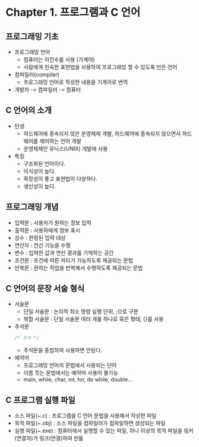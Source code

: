 # Chapter 1. 프로그램과 C 언어

## 프로그래밍 기초
- 프로그래밍 언어
  - 컴퓨터는 이진수를 사용 (기계어)
  - 사람에게 친숙한 표현법을 사용하여 프로그래밍 할 수 있도록 만든 언어
- 컴파일러(compiler)
  - 프로그래밍 언어로 작성한 내용을 기계어로 번역
- 개발자 -> 컴파일러 -> 컴퓨터

## C 언어의 소개
- 탄생
  - 하드웨어에 종속되지 않은 운영체제 개발, 하드웨어에 종속되지 않으면서 하드웨어를 제어하는 언어 개발
  - 운영체제인 유닉스(UNIX) 개발에 사용
- 특징
  - 구조화된 언어이다.
  - 이식성이 높다.
  - 확장성이 좋고 표현법이 다양하다.
  - 생산성이 높다. 

## 프로그래밍 개념
- 입력문 : 사용자가 원하는 정보 입력
- 출력문 : 사용자에게 정보 표시
- 상수 : 한정된 입력 대상
- 연산자 : 연산 기능을 수행
- 변수 : 입력한 값과 연산 결과를 기억하는 공간
- 조건문 : 조건에 따른 처리가 가능하도록 제공되는 문법
- 반복문 : 원하는 작업을 반복해서 수행하도록 제공되는 문법

## C 언어의 문장 서술 형식
- 서술문
  - 단일 서술문 : 논리적 최소 명령 실행 단위, ;으로 구분
  - 복합 서술문 : 단일 서술문 여러 개를 하나로 묶은 형태, {}를 사용
- 주석문
  ```c
  /* 주석 */
  ```
  - 주석문을 중첩하여 사용하면 안된다.
- 예약어
  - 프로그래밍 언어의 문법에서 사용되는 단어
  - 이름 짓는 문법에서는 예약어 사용이 불가능
  - main, while, char, int, for, do while, double...

## C 프로그램 실행 파일
- 소스 파일(~.c) : 프로그램을 C 언어 문법을 사용해서 작성한 파일
- 목적 파일(~.obj) : 소스 파일을 컴파일러가 컴파일하면 생성되는 파일
- 실행 파일(~.exe) : 컴퓨터에서 실행할 수 있는 파일, 하나 이상의 목적 파일을 링커(연결자)가 링크(연결)하여 만듦
  
